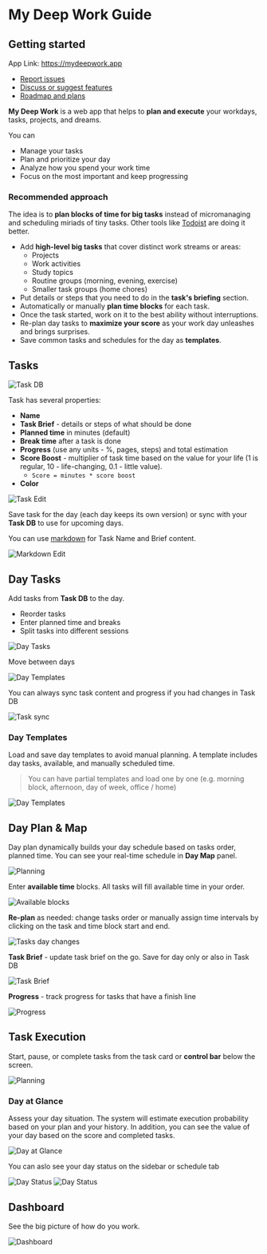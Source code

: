# My Deep Work Guide

## Getting started

App Link: https://mydeepwork.app

- [Report issues](https://github.com/MyDeepWork/Community/issues)
- [Discuss or suggest features](https://github.com/MyDeepWork/Community/discussions)
- [Roadmap and plans](https://github.com/MyDeepWork/Community/projects/1)

**My Deep Work** is a web app that helps to **plan and execute** your workdays, tasks, projects, and dreams.

You can

- Manage your tasks
- Plan and prioritize your day
- Analyze how you spend your work time
- Focus on the most important and keep progressing

### Recommended approach

The idea is to **plan blocks of time for big tasks** instead of micromanaging and scheduling miriads of tiny tasks. Other tools like [Todoist](https://todoist.com/) are doing it better.

- Add **high-level big tasks** that cover distinct work streams or areas:
  - Projects
  - Work activities
  - Study topics
  - Routine groups (morning, evening, exercise)
  - Smaller task groups (home chores)
- Put details or steps that you need to do in the **task's briefing** section.
- Automatically or manually **plan time blocks** for each task.
- Once the task started, work on it to the best ability without interruptions.
- Re-plan day tasks to **maximize your score** as your work day unleashes and brings surprises.
- Save common tasks and schedules for the day as **templates**.

## Tasks

<img src="/assets/basics/1-task-db.jpg"  title="Task DB">

Task has several properties:

- **Name**
- **Task Brief** - details or steps of what should be done
- **Planned time** in minutes (default)
- **Break time** after a task is done
- **Progress** (use any units - %, pages, steps) and total estimation
- **Score Boost** - multiplier of task time based on the value for your life (1 is regular, 10 - life-changing, 0.1 - little value).
  - `Score = minutes * score boost`
- **Color**

<img src="/assets/basics/1-task-edit.jpg" style="max-width: 600px;"  title="Task Edit">

Save task for the day (each day keeps its own version) or sync with your **Task DB** to use for upcoming days.

You can use [markdown](https://www.markdownguide.org/cheat-sheet/) for Task Name and Brief content.

<img src="/assets/basics/1-task-edit-md.jpg"  title="Markdown Edit">

## Day Tasks

Add tasks from **Task DB** to the day.

- Reorder tasks
- Enter planned time and breaks
- Split tasks into different sessions

<img src="/assets/basics/2-day-tasks.jpg"  title="Day Tasks">

Move between days

<img src="/assets/basics/2-day-nav.jpg"  title="Day Templates">

You can always sync task content and progress if you had changes in Task DB

<img src="/assets/basics/2-task-sync.jpg"  title="Task sync">

### Day Templates

Load and save day templates to avoid manual planning. A template includes day tasks, available, and manually scheduled time.

> You can have partial templates and load one by one (e.g. morning block, afternoon, day of week, office / home)

<img src="/assets/basics/2-day-template.jpg"  title="Day Templates">

## Day Plan & Map

Day plan dynamically builds your day schedule based on tasks order, planned time.
You can see your real-time schedule in **Day Map** panel.

<img src="/assets/basics/2-day-plan.jpg"  title="Planning">

Enter **available time** blocks. All tasks will fill available time in your order.

<img src="/assets/basics/2-availability.gif" style="max-width: 600px;"   title="Available blocks">

**Re-plan** as needed: change tasks order or manually assign time intervals by clicking on the task and time block start and end.

<img src="/assets/basics/2-day-changes.gif"  title="Tasks day changes">

**Task Brief** - update task brief on the go. Save for day only or also in Task DB

<img src="/assets/basics/2-task-brief.gif"  title="Task Brief">

**Progress** - track progress for tasks that have a finish line

<img src="/assets/basics/4-progress.gif"  title="Progress">

## Task Execution

Start, pause, or complete tasks from the task card or **control bar** below the screen.

<img src="/assets/basics/2-task-controls.jpg"  title="Planning">

### Day at Glance

Assess your day situation. The system will estimate execution probability based on your plan and your history.
In addition, you can see the value of your day based on the score and completed tasks.

<img src="/assets/basics/3-day-at-glance.jpg"  title="Day at Glance">

You can aslo see your day status on the sidebar or schedule tab

<img src="/assets/basics/3-day-status.jpg" title="Day Status">

<img src="/assets/basics/3-day-status-2.jpg" title="Day Status">

## Dashboard

See the big picture of how do you work.

<img src="/assets/basics/3-dashboard.jpg"  title="Dashboard">
